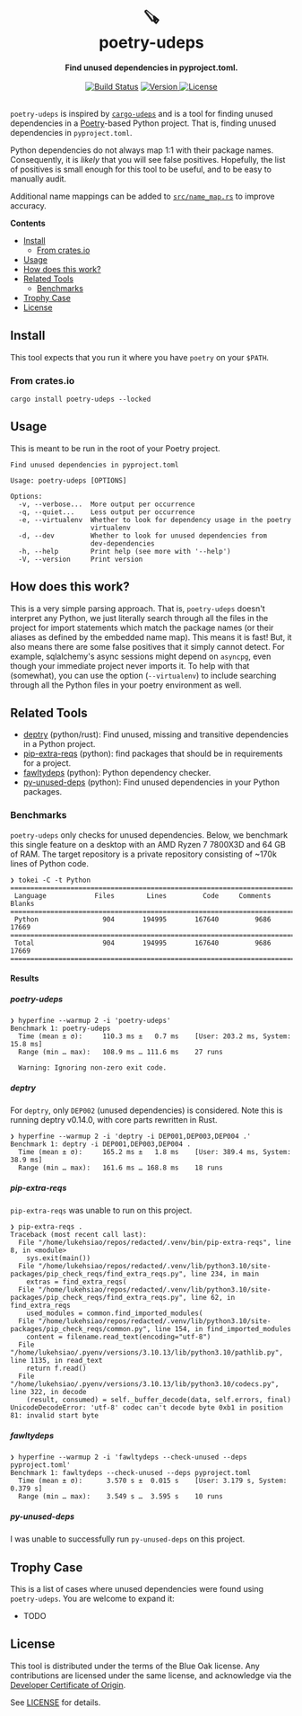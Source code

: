<h1 align="center">
    🪚<br>
    poetry-udeps
</h1>

<div align="center">
    <strong>Find unused dependencies in pyproject.toml.</strong>
</div>
<br>
<div align="center">
  <a href="https://github.com/lukehsiao/poetry-udeps/actions/workflows/general.yml">
    <img src="https://img.shields.io/github/actions/workflow/status/lukehsiao/poetry-udeps/general.yml" alt="Build Status"></a>
  <a href="https://crates.io/crates/poetry-udeps">
    <img src="https://img.shields.io/crates/v/poetry-udeps" alt="Version">
  </a>
  <a href="https://github.com/lukehsiao/poetry-udeps/blob/main/LICENSE">
    <img src="https://img.shields.io/crates/l/poetry-udeps" alt="License">
  </a>
</div>
<br>

`poetry-udeps` is inspired by [`cargo-udeps`](https://github.com/est31/cargo-udeps) and is a tool for finding unused dependencies in a [Poetry](https://python-poetry.org/)-based Python project.
That is, finding unused dependencies in `pyproject.toml`.

Python dependencies do not always map 1:1 with their package names.
Consequently, it is _likely_ that you will see false positives.
Hopefully, the list of positives is small enough for this tool to be useful, and to be easy to manually audit.

Additional name mappings can be added to [`src/name_map.rs`](src/name_map.rs) to improve accuracy.

**Contents**

-   [Install](#install)
    -   [From crates.io](#from-crates.io)
-   [Usage](#usage)
-   [How does this work?](#how-does-this-work)
-   [Related Tools](#related-tools)
    -   [Benchmarks](#benchmarks)
-   [Trophy Case](#trophy-case)
-   [License](#license)

## Install

This tool expects that you run it where you have `poetry` on your `$PATH`.

### From crates.io

```
cargo install poetry-udeps --locked
```

## Usage

This is meant to be run in the root of your Poetry project.

```
Find unused dependencies in pyproject.toml

Usage: poetry-udeps [OPTIONS]

Options:
  -v, --verbose...  More output per occurrence
  -q, --quiet...    Less output per occurrence
  -e, --virtualenv  Whether to look for dependency usage in the poetry
                    virtualenv
  -d, --dev         Whether to look for unused dependencies from
                    dev-dependencies
  -h, --help        Print help (see more with '--help')
  -V, --version     Print version
```

## How does this work?

This is a very simple parsing approach.
That is, `poetry-udeps` doesn't interpret any Python, we just literally search through all the files in the project for import statements which match the package names (or their aliases as defined by the embedded name map).
This means it is fast!
But, it also means there are some false positives that it simply cannot detect.
For example, sqlalchemy's async sessions might depend on `asyncpg`, even though your immediate project never imports it.
To help with that (somewhat), you can use the option (`--virtualenv`) to include searching through all the Python files in your poetry environment as well.

## Related Tools

- [deptry](https://github.com/fpgmaas/deptry) (python/rust): Find unused, missing and transitive dependencies in a Python project.
- [pip-extra-reqs](https://github.com/r1chardj0n3s/pip-check-reqs) (python): find packages that should be in requirements for a project.
- [fawltydeps](https://github.com/tweag/FawltyDeps) (python): Python dependency checker.
- [py-unused-deps](https://github.com/matthewhughes934/py-unused-deps) (python): Find unused dependencies in your Python packages.

### Benchmarks

`poetry-udeps` only checks for unused dependencies.
Below, we benchmark this single feature on a desktop with an AMD Ryzen 7 7800X3D and 64 GB of RAM.
The target repository is a private repository consisting of ~170k lines of Python code.

```
❯ tokei -C -t Python
===============================================================================
 Language            Files        Lines         Code     Comments       Blanks
===============================================================================
 Python                904       194995       167640         9686        17669
===============================================================================
 Total                 904       194995       167640         9686        17669
===============================================================================
```

#### Results

##### poetry-udeps
```
❯ hyperfine --warmup 2 -i 'poetry-udeps'
Benchmark 1: poetry-udeps
  Time (mean ± σ):     110.3 ms ±   0.7 ms    [User: 203.2 ms, System: 15.8 ms]
  Range (min … max):   108.9 ms … 111.6 ms    27 runs

  Warning: Ignoring non-zero exit code.
```

##### deptry
For `deptry`, only `DEP002` (unused dependencies) is considered.
Note this is running deptry v0.14.0, with core parts rewritten in Rust.

```
❯ hyperfine --warmup 2 -i 'deptry -i DEP001,DEP003,DEP004 .'
Benchmark 1: deptry -i DEP001,DEP003,DEP004 .
  Time (mean ± σ):     165.2 ms ±   1.8 ms    [User: 389.4 ms, System: 38.9 ms]
  Range (min … max):   161.6 ms … 168.8 ms    18 runs
```

##### pip-extra-reqs
`pip-extra-reqs` was unable to run on this project.

```
❯ pip-extra-reqs .
Traceback (most recent call last):
  File "/home/lukehsiao/repos/redacted/.venv/bin/pip-extra-reqs", line 8, in <module>
    sys.exit(main())
  File "/home/lukehsiao/repos/redacted/.venv/lib/python3.10/site-packages/pip_check_reqs/find_extra_reqs.py", line 234, in main
    extras = find_extra_reqs(
  File "/home/lukehsiao/repos/redacted/.venv/lib/python3.10/site-packages/pip_check_reqs/find_extra_reqs.py", line 62, in find_extra_reqs
    used_modules = common.find_imported_modules(
  File "/home/lukehsiao/repos/redacted/.venv/lib/python3.10/site-packages/pip_check_reqs/common.py", line 154, in find_imported_modules
    content = filename.read_text(encoding="utf-8")
  File "/home/lukehsiao/.pyenv/versions/3.10.13/lib/python3.10/pathlib.py", line 1135, in read_text
    return f.read()
  File "/home/lukehsiao/.pyenv/versions/3.10.13/lib/python3.10/codecs.py", line 322, in decode
    (result, consumed) = self._buffer_decode(data, self.errors, final)
UnicodeDecodeError: 'utf-8' codec can't decode byte 0xb1 in position 81: invalid start byte
```

##### fawltydeps
```
❯ hyperfine --warmup 2 -i 'fawltydeps --check-unused --deps pyproject.toml'
Benchmark 1: fawltydeps --check-unused --deps pyproject.toml
  Time (mean ± σ):      3.570 s ±  0.015 s    [User: 3.179 s, System: 0.379 s]
  Range (min … max):    3.549 s …  3.595 s    10 runs
```

##### py-unused-deps

I was unable to successfully run `py-unused-deps` on this project.

## Trophy Case

This is a list of cases where unused dependencies were found using `poetry-udeps`. You are welcome to expand it:

- TODO

## License

This tool is distributed under the terms of the Blue Oak license.
Any contributions are licensed under the same license, and acknowledge via the [Developer Certificate of Origin](https://developercertificate.org/).

See [LICENSE](LICENSE) for details.
